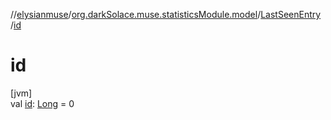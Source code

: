 //[elysianmuse](../../../index.md)/[org.darkSolace.muse.statisticsModule.model](../index.md)/[LastSeenEntry](index.md)
/[id](id.md)

# id

[jvm]\
val [id](id.md): [Long](https://kotlinlang.org/api/latest/jvm/stdlib/kotlin/-long/index.html) = 0
